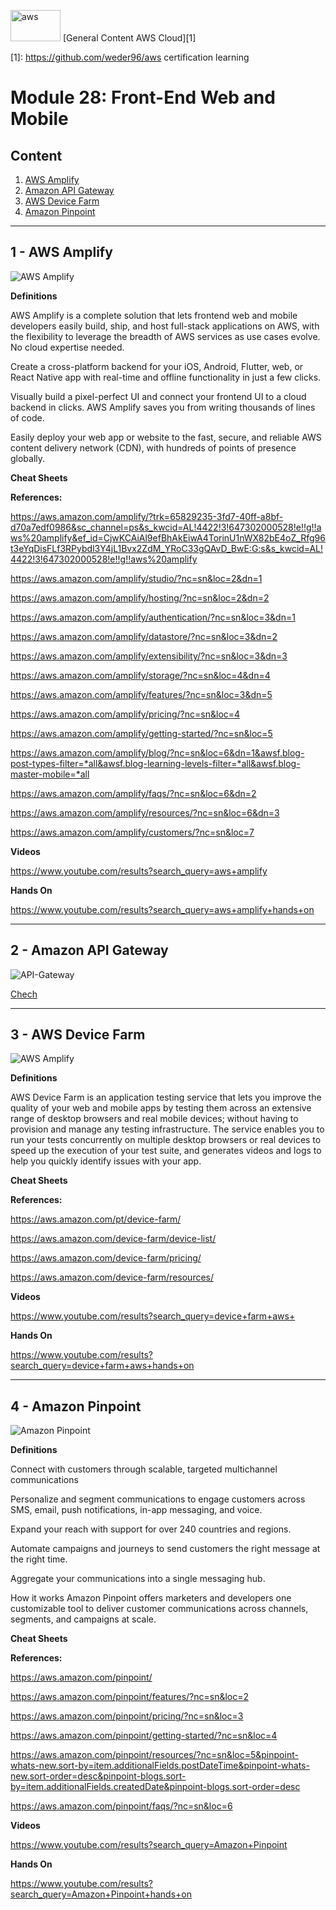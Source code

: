 <img src="../images/extra/banner_aws.png" alt="aws" width=80 height=50 /> [General Content AWS Cloud][1]

[1]: https://github.com/weder96/aws certification learning

# Module 28: Front-End Web and Mobile

## Content

1. <a href="#section_01"> AWS Amplify </a>
2. <a href="#section_02"> Amazon API Gateway </a>
3. <a href="#section_03"> AWS Device Farm </a>
4. <a href="#section_04"> Amazon Pinpoint </a>


***************************************************************************************************
## <a id="section_01"></a> **1 - AWS Amplify**

![AWS Amplify](../images/Architecture-Service-Icons_07312022/Arch_Front-End-Web-Mobile/64/Arch_AWS-Amplify_64.svg)

**Definitions**

AWS Amplify is a complete solution that lets frontend web and mobile developers easily build, ship, and host full-stack applications on AWS, with the flexibility to leverage the breadth of AWS services as use cases evolve. No cloud expertise needed.


Create a cross-platform backend for your iOS, Android, Flutter, web, or React Native app with real-time and offline functionality in just a few clicks.

Visually build a pixel-perfect UI and connect your frontend UI to a cloud backend in clicks. AWS Amplify saves you from writing thousands of lines of code.

Easily deploy your web app or website to the fast, secure, and reliable AWS content delivery network (CDN), with hundreds of points of presence globally.



**Cheat Sheets**

**References:**

https://aws.amazon.com/amplify/?trk=65829235-3fd7-40ff-a8bf-d70a7edf0986&sc_channel=ps&s_kwcid=AL!4422!3!647302000528!e!!g!!aws%20amplify&ef_id=CjwKCAiAl9efBhAkEiwA4TorinU1nWX82bE4oZ_Rfg96t3eYqDisFLf3RPybdl3Y4jL1Bvx2ZdM_YRoC33gQAvD_BwE:G:s&s_kwcid=AL!4422!3!647302000528!e!!g!!aws%20amplify

https://aws.amazon.com/amplify/studio/?nc=sn&loc=2&dn=1

https://aws.amazon.com/amplify/hosting/?nc=sn&loc=2&dn=2

https://aws.amazon.com/amplify/authentication/?nc=sn&loc=3&dn=1

https://aws.amazon.com/amplify/datastore/?nc=sn&loc=3&dn=2

https://aws.amazon.com/amplify/extensibility/?nc=sn&loc=3&dn=3

https://aws.amazon.com/amplify/storage/?nc=sn&loc=4&dn=4

https://aws.amazon.com/amplify/features/?nc=sn&loc=3&dn=5

https://aws.amazon.com/amplify/pricing/?nc=sn&loc=4

https://aws.amazon.com/amplify/getting-started/?nc=sn&loc=5

https://aws.amazon.com/amplify/blog/?nc=sn&loc=6&dn=1&awsf.blog-post-types-filter=*all&awsf.blog-learning-levels-filter=*all&awsf.blog-master-mobile=*all

https://aws.amazon.com/amplify/faqs/?nc=sn&loc=6&dn=2

https://aws.amazon.com/amplify/resources/?nc=sn&loc=6&dn=3

https://aws.amazon.com/amplify/customers/?nc=sn&loc=7


**Videos**

https://www.youtube.com/results?search_query=aws+amplify

**Hands On**

https://www.youtube.com/results?search_query=aws+amplify+hands+on

***************************************************************************************************

## <a id="section_02"></a> **2 - Amazon API Gateway**

![API-Gateway](../images/Architecture09172021/Arch_App-Integration/Arch_64/Arch_Amazon-API-Gateway_64.svg)

[Chech](https://github.com/weder96/aws-certification-learning/tree/main/module-12#section-6)


***************************************************************************************************

## <a id="section_03"></a> **3 - AWS Device Farm**

![AWS Amplify](../images/Architecture-Service-Icons_07312022/Arch_Front-End-Web-Mobile/64/Arch_AWS-Device-Farm_64.svg)

**Definitions**

AWS Device Farm is an application testing service that lets you improve the quality of your web and mobile apps by testing them across an extensive range of desktop browsers and real mobile devices; without having to provision and manage any testing infrastructure. The service enables you to run your tests concurrently on multiple desktop browsers or real devices to speed up the execution of your test suite, and generates videos and logs to help you quickly identify issues with your app.


**Cheat Sheets**

**References:**

https://aws.amazon.com/pt/device-farm/

https://aws.amazon.com/device-farm/device-list/

https://aws.amazon.com/device-farm/pricing/

https://aws.amazon.com/device-farm/resources/

**Videos**

https://www.youtube.com/results?search_query=device+farm+aws+

**Hands On**

https://www.youtube.com/results?search_query=device+farm+aws+hands+on


***************************************************************************************************

## <a id="section_04"></a> **4 - Amazon Pinpoint**

![Amazon Pinpoint](../images/Architecture-Service-Icons_07312022/Arch_Business-Applications/64/Arch_Amazon-Pinpoint_64.svg)

**Definitions**

Connect with customers through scalable, targeted multichannel communications

Personalize and segment communications to engage customers across SMS, email, push notifications, in-app messaging, and voice.

Expand your reach with support for over 240 countries and regions.

Automate campaigns and journeys to send customers the right message at the right time.

Aggregate your communications into a single messaging hub.


How it works
Amazon Pinpoint offers marketers and developers one customizable tool to deliver customer communications across channels, segments, and campaigns at scale.


**Cheat Sheets**

**References:**

https://aws.amazon.com/pinpoint/

https://aws.amazon.com/pinpoint/features/?nc=sn&loc=2

https://aws.amazon.com/pinpoint/pricing/?nc=sn&loc=3

https://aws.amazon.com/pinpoint/getting-started/?nc=sn&loc=4

https://aws.amazon.com/pinpoint/resources/?nc=sn&loc=5&pinpoint-whats-new.sort-by=item.additionalFields.postDateTime&pinpoint-whats-new.sort-order=desc&pinpoint-blogs.sort-by=item.additionalFields.createdDate&pinpoint-blogs.sort-order=desc

https://aws.amazon.com/pinpoint/faqs/?nc=sn&loc=6

**Videos**

https://www.youtube.com/results?search_query=Amazon+Pinpoint

**Hands On**

https://www.youtube.com/results?search_query=Amazon+Pinpoint+hands+on


